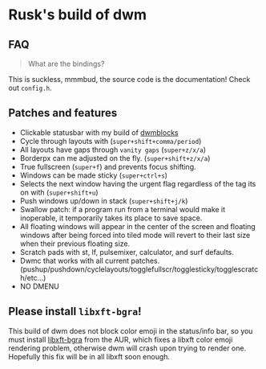 # Rusk's build of dwm

## FAQ

> What are the bindings?

This is suckless, mmmbud, the source code is the documentation! Check out `config.h`.

## Patches and features

- Clickable statusbar with my build of [dwmblocks](https://github.com/lordrusk/dwmblocks)
- Cycle through layouts with  (`super+shift+comma/period`)
- All layouts have gaps through `vanity gaps` (`super+z/x/a`)
- Borderpx can me adjusted on the fly. (`super+shift+z/x/a`)
- True fullscreen (`super+f`) and prevents focus shifting.
- Windows can be made sticky (`super+ctrl+s`)
- Selects the next window having the urgent flag regardless of the tag its on with (`super+shift+u`)
- Push windows up/down in stack (`super+shift+j/k`)
- Swallow patch: if a program run from a terminal would make it inoperable, it temporarily takes its place to save space.
- All floating windows will appear in the center of the screen and floating windows after being forced into tiled mode will revert to their last  size when their previous floating size.
- Scratch pads with st, lf, pulsemixer, calculator, and surf defaults.
- Dwmc that works with all current patches. (pushup/pushdown/cyclelayouts/togglefullscr/togglesticky/togglescratch/etc...)
- NO DMENU

## Please install `libxft-bgra`!

This build of dwm does not block color emoji in the status/info bar, so you must install [libxft-bgra](https://aur.archlinux.org/packages/libxft-bgra/) from the AUR, which fixes a libxft color emoji rendering problem, otherwise dwm will crash upon trying to render one. Hopefully this fix will be in all libxft soon enough.
